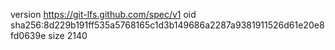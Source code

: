 version https://git-lfs.github.com/spec/v1
oid sha256:8d229b191ff535a5768165c1d3b149686a2287a9381911526d61e20e8fd0639e
size 2140
